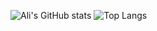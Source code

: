 ![Ali's GitHub stats](https://github-readme-stats.vercel.app/api?username=hialisabet&show_icons=true&layout=compact)
![Top Langs](https://github-readme-stats.vercel.app/api/top-langs/?username=hialisabet&layout=compact)
